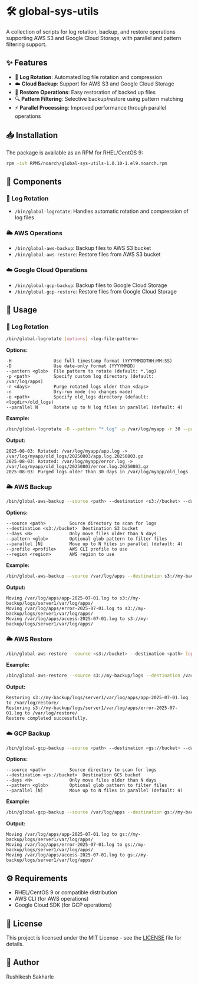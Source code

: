 # 🛠️ global-sys-utils

A collection of scripts for log rotation, backup, and restore operations supporting AWS S3 and Google Cloud Storage, with parallel and pattern filtering support.

## ✨ Features

- 📜 **Log Rotation**: Automated log file rotation and compression
- ☁️ **Cloud Backup**: Support for AWS S3 and Google Cloud Storage
- 🔄 **Restore Operations**: Easy restoration of backed up files
- 🔍 **Pattern Filtering**: Selective backup/restore using pattern matching
- ⚡ **Parallel Processing**: Improved performance through parallel operations

## 📥 Installation

The package is available as an RPM for RHEL/CentOS 9:

```bash
rpm -ivh RPMS/noarch/global-sys-utils-1.0.10-1.el9.noarch.rpm
```

## 🧩 Components

### 📜 Log Rotation
- `/bin/global-logrotate`: Handles automatic rotation and compression of log files

### 🌥️ AWS Operations
- `/bin/global-aws-backup`: Backup files to AWS S3 bucket
- `/bin/global-aws-restore`: Restore files from AWS S3 bucket

### ☁️ Google Cloud Operations
- `/bin/global-gcp-backup`: Backup files to Google Cloud Storage
- `/bin/global-gcp-restore`: Restore files from Google Cloud Storage

## 📖 Usage

### 📜 Log Rotation
```bash
/bin/global-logrotate [options] <log-file-pattern>
```

**Options:**
```
-H                Use full timestamp format (YYYYMMDDTHH:MM:SS)
-D                Use date-only format (YYYYMMDD)
--pattern <glob>  File pattern to rotate (default: *.log)
-p <path>         Specify custom log directory (default: /var/log/apps)
-r <days>         Purge rotated logs older than <days>
-n                Dry-run mode (no changes made)
-o <path>         Specify old_logs directory (default: <logdir>/old_logs)
--parallel N      Rotate up to N log files in parallel (default: 4)
```

**Example:**
```bash
/bin/global-logrotate -D --pattern "*.log" -p /var/log/myapp -r 30 --parallel 4
```

**Output:**
```
2025-08-03: Rotated: /var/log/myapp/app.log -> /var/log/myapp/old_logs/20250803/app.log.20250803.gz
2025-08-03: Rotated: /var/log/myapp/error.log -> /var/log/myapp/old_logs/20250803/error.log.20250803.gz
2025-08-03: Purged logs older than 30 days in /var/log/myapp/old_logs
```

### 🌥️ AWS Backup
```bash
/bin/global-aws-backup --source <path> --destination <s3://bucket> --days <N> [options]
```

**Options:**
```
--source <path>         Source directory to scan for logs
--destination <s3://bucket>  Destination S3 bucket
--days <N>              Only move files older than N days
--pattern <glob>        Optional glob pattern to filter files
--parallel [N]          Move up to N files in parallel (default: 4)
--profile <profile>     AWS CLI profile to use
--region <region>       AWS region to use
```

**Example:**
```bash
/bin/global-aws-backup --source /var/log/apps --destination s3://my-backup/logs --days 30 --pattern "*.log" --parallel 4
```

**Output:**
```
Moving /var/log/apps/app-2025-07-01.log to s3://my-backup/logs/server1/var/log/apps/
Moving /var/log/apps/error-2025-07-01.log to s3://my-backup/logs/server1/var/log/apps/
Moving /var/log/apps/access-2025-07-01.log to s3://my-backup/logs/server1/var/log/apps/
```

### 🌥️ AWS Restore
```bash
/bin/global-aws-restore --source <s3://bucket> --destination <path> [options]
```

**Example:**
```bash
/bin/global-aws-restore --source s3://my-backup/logs --destination /var/log/restore --pattern "*.log"
```

**Output:**
```
Restoring s3://my-backup/logs/server1/var/log/apps/app-2025-07-01.log to /var/log/restore/
Restoring s3://my-backup/logs/server1/var/log/apps/error-2025-07-01.log to /var/log/restore/
Restore completed successfully.
```

### ☁️ GCP Backup
```bash
/bin/global-gcp-backup --source <path> --destination <gs://bucket> --days <N> [options]
```

**Options:**
```
--source <path>         Source directory to scan for logs
--destination <gs://bucket>  Destination GCS bucket
--days <N>              Only move files older than N days
--pattern <glob>        Optional glob pattern to filter files
--parallel [N]          Move up to N files in parallel (default: 4)
```

**Example:**
```bash
/bin/global-gcp-backup --source /var/log/apps --destination gs://my-backup/logs --days 30 --pattern "*.log"
```

**Output:**
```
Moving /var/log/apps/app-2025-07-01.log to gs://my-backup/logs/server1/var/log/apps/
Moving /var/log/apps/error-2025-07-01.log to gs://my-backup/logs/server1/var/log/apps/
Moving /var/log/apps/access-2025-07-01.log to gs://my-backup/logs/server1/var/log/apps/
```

## ⚙️ Requirements

- RHEL/CentOS 9 or compatible distribution
- AWS CLI (for AWS operations)
- Google Cloud SDK (for GCP operations)

## 📝 License

This project is licensed under the MIT License - see the [LICENSE](LICENSE) file for details.

## 👤 Author

Rushikesh Sakharle